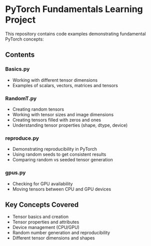# PyTorch Fundamentals Learning Project

This repository contains code examples demonstrating fundamental PyTorch concepts:

## Contents

### Basics.py
- Working with different tensor dimensions
- Examples of scalars, vectors, matrices and tensors

### RandomT.py 
- Creating random tensors
- Working with tensor sizes and image dimensions
- Creating tensors filled with zeros and ones
- Understanding tensor properties (shape, dtype, device)

### reproduce.py
- Demonstrating reproducibility in PyTorch
- Using random seeds to get consistent results
- Comparing random vs seeded tensor generation

### gpus.py
- Checking for GPU availability
- Moving tensors between CPU and GPU devices

## Key Concepts Covered
- Tensor basics and creation
- Tensor properties and attributes
- Device management (CPU/GPU)
- Random number generation and reproducibility
- Different tensor dimensions and shapes
